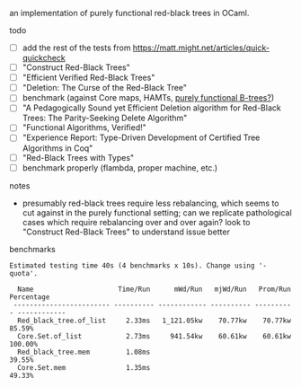 an implementation of purely functional red-black trees in OCaml.

todo

- [ ] add the rest of the tests from <https://matt.might.net/articles/quick-quickcheck>
- [ ] "Construct Red-Black Trees"
- [ ] "Efficient Verified Red-Black Trees"
- [ ] "Deletion: The Curse of the Red-Black Tree"
- [ ] benchmark (against Core maps, HAMTs, [purely functional B-trees?](https://news.ycombinator.com/item?id=23002849))
- [ ] "A Pedagogically Sound yet Efficient Deletion algorithm for Red-Black Trees: The Parity-Seeking Delete Algorithm"
- [ ] "Functional Algorithms, Verified!"
- [ ] "Experience Report: Type-Driven Development of Certified Tree Algorithms in Coq"
- [ ] "Red-Black Trees with Types"
- [ ] benchmark properly (flambda, proper machine, etc.)

notes

- presumably red-black trees require less rebalancing, which seems to cut
  against in the purely functional setting; can we replicate pathological cases
  which require rebalancing over and over again?  look to "Construct Red-Black
  Trees" to understand issue better

benchmarks

```
Estimated testing time 40s (4 benchmarks x 10s). Change using '-quota'.

  Name                     Time/Run      mWd/Run   mjWd/Run   Prom/Run   Percentage
 ------------------------ ---------- ------------ ---------- ---------- ------------
  Red_black_tree.of_list     2.33ms   1_121.05kw    70.77kw    70.77kw       85.59%
  Core.Set.of_list           2.73ms     941.54kw    60.61kw    60.61kw      100.00%
  Red_black_tree.mem         1.08ms                                          39.55%
  Core.Set.mem               1.35ms                                          49.33%

```
